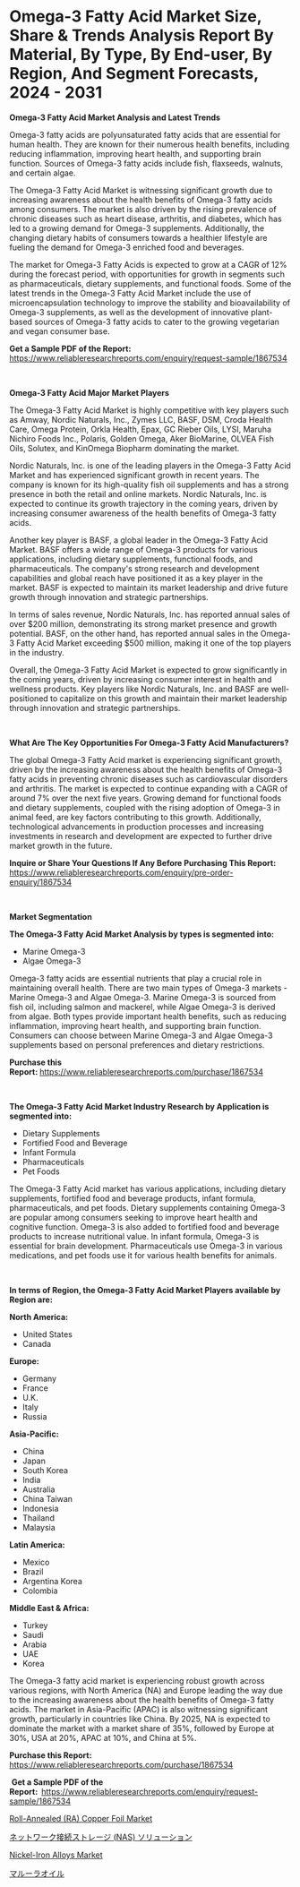 <p><h1>Omega-3 Fatty Acid Market Size, Share & Trends Analysis Report By Material, By Type, By End-user, By Region, And Segment Forecasts, 2024 - 2031</h1></p><p><strong>Omega-3 Fatty Acid Market Analysis and Latest Trends</strong></p>
<p><p>Omega-3 fatty acids are polyunsaturated fatty acids that are essential for human health. They are known for their numerous health benefits, including reducing inflammation, improving heart health, and supporting brain function. Sources of Omega-3 fatty acids include fish, flaxseeds, walnuts, and certain algae.</p><p>The Omega-3 Fatty Acid Market is witnessing significant growth due to increasing awareness about the health benefits of Omega-3 fatty acids among consumers. The market is also driven by the rising prevalence of chronic diseases such as heart disease, arthritis, and diabetes, which has led to a growing demand for Omega-3 supplements. Additionally, the changing dietary habits of consumers towards a healthier lifestyle are fueling the demand for Omega-3 enriched food and beverages.</p><p>The market for Omega-3 Fatty Acids is expected to grow at a CAGR of 12% during the forecast period, with opportunities for growth in segments such as pharmaceuticals, dietary supplements, and functional foods. Some of the latest trends in the Omega-3 Fatty Acid Market include the use of microencapsulation technology to improve the stability and bioavailability of Omega-3 supplements, as well as the development of innovative plant-based sources of Omega-3 fatty acids to cater to the growing vegetarian and vegan consumer base.</p></p>
<p><strong>Get a Sample PDF of the Report:&nbsp;</strong> <a href="https://www.reliableresearchreports.com/enquiry/request-sample/1867534">https://www.reliableresearchreports.com/enquiry/request-sample/1867534</a></p>
<p>&nbsp;</p>
<p><strong>Omega-3 Fatty Acid Major Market Players</strong></p>
<p><p>The Omega-3 Fatty Acid Market is highly competitive with key players such as Amway, Nordic Naturals, Inc., Zymes LLC, BASF, DSM, Croda Health Care, Omega Protein, Orkla Health, Epax, GC Rieber Oils, LYSI, Maruha Nichiro Foods Inc., Polaris, Golden Omega, Aker BioMarine, OLVEA Fish Oils, Solutex, and KinOmega Biopharm dominating the market.</p><p>Nordic Naturals, Inc. is one of the leading players in the Omega-3 Fatty Acid Market and has experienced significant growth in recent years. The company is known for its high-quality fish oil supplements and has a strong presence in both the retail and online markets. Nordic Naturals, Inc. is expected to continue its growth trajectory in the coming years, driven by increasing consumer awareness of the health benefits of Omega-3 fatty acids.</p><p>Another key player is BASF, a global leader in the Omega-3 Fatty Acid Market. BASF offers a wide range of Omega-3 products for various applications, including dietary supplements, functional foods, and pharmaceuticals. The company's strong research and development capabilities and global reach have positioned it as a key player in the market. BASF is expected to maintain its market leadership and drive future growth through innovation and strategic partnerships.</p><p>In terms of sales revenue, Nordic Naturals, Inc. has reported annual sales of over $200 million, demonstrating its strong market presence and growth potential. BASF, on the other hand, has reported annual sales in the Omega-3 Fatty Acid Market exceeding $500 million, making it one of the top players in the industry.</p><p>Overall, the Omega-3 Fatty Acid Market is expected to grow significantly in the coming years, driven by increasing consumer interest in health and wellness products. Key players like Nordic Naturals, Inc. and BASF are well-positioned to capitalize on this growth and maintain their market leadership through innovation and strategic partnerships.</p></p>
<p>&nbsp;</p>
<p><strong>What Are The Key Opportunities For Omega-3 Fatty Acid Manufacturers?</strong></p>
<p><p>The global Omega-3 Fatty Acid market is experiencing significant growth, driven by the increasing awareness about the health benefits of Omega-3 fatty acids in preventing chronic diseases such as cardiovascular disorders and arthritis. The market is expected to continue expanding with a CAGR of around 7% over the next five years. Growing demand for functional foods and dietary supplements, coupled with the rising adoption of Omega-3 in animal feed, are key factors contributing to this growth. Additionally, technological advancements in production processes and increasing investments in research and development are expected to further drive market growth in the future.</p></p>
<p><strong>Inquire or Share Your Questions If Any Before Purchasing This Report:</strong> <a href="https://www.reliableresearchreports.com/enquiry/pre-order-enquiry/1867534">https://www.reliableresearchreports.com/enquiry/pre-order-enquiry/1867534</a></p>
<p>&nbsp;</p>
<p><strong>Market Segmentation</strong></p>
<p><strong>The Omega-3 Fatty Acid Market Analysis by types is segmented into:</strong></p>
<p><ul><li>Marine Omega-3</li><li>Algae Omega-3</li></ul></p>
<p><p>Omega-3 fatty acids are essential nutrients that play a crucial role in maintaining overall health. There are two main types of Omega-3 markets - Marine Omega-3 and Algae Omega-3. Marine Omega-3 is sourced from fish oil, including salmon and mackerel, while Algae Omega-3 is derived from algae. Both types provide important health benefits, such as reducing inflammation, improving heart health, and supporting brain function. Consumers can choose between Marine Omega-3 and Algae Omega-3 supplements based on personal preferences and dietary restrictions.</p></p>
<p><strong>Purchase this Report:&nbsp;</strong><a href="https://www.reliableresearchreports.com/purchase/1867534">https://www.reliableresearchreports.com/purchase/1867534</a></p>
<p>&nbsp;</p>
<p><strong>The Omega-3 Fatty Acid Market Industry Research by Application is segmented into:</strong></p>
<p><ul><li>Dietary Supplements</li><li>Fortified Food and Beverage</li><li>Infant Formula</li><li>Pharmaceuticals</li><li>Pet Foods</li></ul></p>
<p><p>The Omega-3 Fatty Acid market has various applications, including dietary supplements, fortified food and beverage products, infant formula, pharmaceuticals, and pet foods. Dietary supplements containing Omega-3 are popular among consumers seeking to improve heart health and cognitive function. Omega-3 is also added to fortified food and beverage products to increase nutritional value. In infant formula, Omega-3 is essential for brain development. Pharmaceuticals use Omega-3 in various medications, and pet foods use it for various health benefits for animals.</p></p>
<p>&nbsp;</p>
<p><strong>In terms of Region, the Omega-3 Fatty Acid Market Players available by Region are:</strong></p>
<p>
    <p> <strong> North America: </strong>
        <ul>
            <li>United States</li>
            <li>Canada</li>
        </ul>
        </p> 
    <p> <strong> Europe: </strong>
        <ul>
            <li>Germany</li>
            <li>France</li>
            <li>U.K.</li>
            <li>Italy</li>
            <li>Russia</li>
        </ul>
        </p> 
    <p> <strong> Asia-Pacific: </strong>
        <ul>
            <li>China</li>
            <li>Japan</li>
            <li>South Korea</li>
            <li>India</li>
            <li>Australia</li>
            <li>China Taiwan</li>
            <li>Indonesia</li>
            <li>Thailand</li>
            <li>Malaysia</li>
        </ul>
        </p> 
    <p> <strong> Latin America: </strong>
        <ul>
            <li>Mexico</li>
            <li>Brazil</li>
            <li>Argentina Korea</li>
            <li>Colombia</li>
        </ul>
        </p> 
    <p> <strong> Middle East & Africa: </strong>
        <ul>
            <li>Turkey</li>
            <li>Saudi</li>
            <li>Arabia</li>
            <li>UAE</li>
            <li>Korea</li>
        </ul>
    </p>
    </p>
<p><p>The Omega-3 fatty acid market is experiencing robust growth across various regions, with North America (NA) and Europe leading the way due to the increasing awareness about the health benefits of Omega-3 fatty acids. The market in Asia-Pacific (APAC) is also witnessing significant growth, particularly in countries like China. By 2025, NA is expected to dominate the market with a market share of 35%, followed by Europe at 30%, USA at 20%, APAC at 10%, and China at 5%.</p></p>
<p><strong>Purchase this Report: </strong><a href="https://www.reliableresearchreports.com/purchase/1867534">https://www.reliableresearchreports.com/purchase/1867534</a></p>
<p>&nbsp;<strong>Get a Sample PDF of the Report:&nbsp;&nbsp;</strong><a href="https://www.reliableresearchreports.com/enquiry/request-sample/1867534">https://www.reliableresearchreports.com/enquiry/request-sample/1867534</a></p>
<p><strong></strong></p>
<p><p><a href="https://github.com/seekum/Market-Research-Report-List-1/blob/main/roll-annealed-ra-copper-foil-market.md">Roll-Annealed (RA) Copper Foil Market</a></p><p><a href="https://medium.com/@verniebarton2023/%E3%83%8D%E3%83%83%E3%83%88%E3%83%AF%E3%83%BC%E3%82%AF%E6%8E%A5%E7%B6%9A%E3%82%B9%E3%83%88%E3%83%AC%E3%83%BC%E3%82%B8-nas-%E3%82%BD%E3%83%AA%E3%83%A5%E3%83%BC%E3%82%B7%E3%83%A7%E3%83%B3%E3%81%AE%E5%B8%82%E5%A0%B4%E8%A6%8F%E6%A8%A1-cagr-%E3%83%88%E3%83%AC%E3%83%B3%E3%83%89-2024%E5%B9%B4%E3%81%8B%E3%82%892030%E5%B9%B4-542905de65bf">ネットワーク接続ストレージ (NAS) ソリューション</a></p><p><a href="https://github.com/nancykennedykellievqfqt2/Market-Research-Report-List-1/blob/main/nickel-iron-alloys-market.md">Nickel-Iron Alloys Market</a></p><p><a href="https://medium.com/@abdielkilback/%E3%83%9E%E3%83%AB%E3%83%A9%E3%82%AA%E3%82%A4%E3%83%AB%E5%B8%82%E5%A0%B4-%E7%AB%B6%E4%BA%89%E5%88%86%E6%9E%90-%E5%B8%82%E5%A0%B4%E3%83%88%E3%83%AC%E3%83%B3%E3%83%89-2031%E5%B9%B4%E3%81%BE%E3%81%A7%E3%81%AE%E4%BA%88%E6%B8%AC-832ecff9bb81">マルーラオイル</a></p></p>